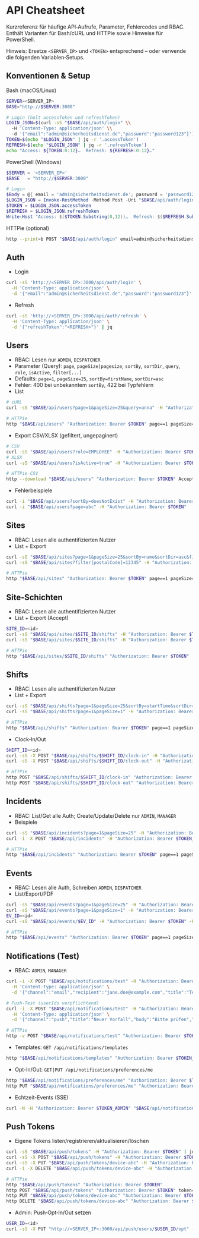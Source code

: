 # API Cheatsheet

Kurzreferenz für häufige API‑Aufrufe, Parameter, Fehlercodes und RBAC. Enthält Varianten für Bash/cURL und HTTPie sowie Hinweise für PowerShell.

Hinweis: Ersetze `<SERVER_IP>` und `<TOKEN>` entsprechend – oder verwende die folgenden Variablen‑Setups.

## Konventionen & Setup

Bash (macOS/Linux)
```bash
SERVER=<SERVER_IP>
BASE="http://$SERVER:3000"

# Login (holt accessToken und refreshToken)
LOGIN_JSON=$(curl -sS "$BASE/api/auth/login" \\
  -H 'Content-Type: application/json' \\
  -d '{"email":"admin@sicherheitsdienst.de","password":"password123"}')
TOKEN=$(echo "$LOGIN_JSON" | jq -r '.accessToken')
REFRESH=$(echo "$LOGIN_JSON" | jq -r '.refreshToken')
echo "Access: ${TOKEN:0:12}…  Refresh: ${REFRESH:0:12}…"
```

PowerShell (Windows)
```powershell
$SERVER = '<SERVER_IP>'
$BASE   = "http://$SERVER:3000"

# Login
$Body = @{ email = 'admin@sicherheitsdienst.de'; password = 'password123' } | ConvertTo-Json
$LOGIN_JSON = Invoke-RestMethod -Method Post -Uri "$BASE/api/auth/login" -ContentType 'application/json' -Body $Body
$TOKEN = $LOGIN_JSON.accessToken
$REFRESH = $LOGIN_JSON.refreshToken
Write-Host "Access: $($TOKEN.Substring(0,12))…  Refresh: $($REFRESH.Substring(0,12))…"
```

HTTPie (optional)
```bash
http --print=b POST "$BASE/api/auth/login" email=admin@sicherheitsdienst.de password=password123
```

## Auth
- Login
```bash
curl -sS 'http://<SERVER_IP>:3000/api/auth/login' \
  -H 'Content-Type: application/json' \
  -d '{"email":"admin@sicherheitsdienst.de","password":"password123"}' | jq
```
- Refresh
```bash
curl -sS 'http://<SERVER_IP>:3000/api/auth/refresh' \
  -H 'Content-Type: application/json' \
  -d '{"refreshToken":"<REFRESH>"}' | jq
```

## Users
- RBAC: Lesen nur `ADMIN`, `DISPATCHER`
- Parameter (Query): `page`, `pageSize|pagesize`, `sortBy`, `sortDir`, `query`, `role`, `isActive`, `filter[...]`
- Defaults: `page=1`, `pageSize=25`, `sortBy=firstName`, `sortDir=asc`
- Fehler: 400 bei unbekanntem `sortBy`, 422 bei Typfehlern
- List
```bash
# cURL
curl -sS "$BASE/api/users?page=1&pageSize=25&query=anna" -H "Authorization: Bearer $TOKEN" | jq

# HTTPie
http "$BASE/api/users" "Authorization: Bearer $TOKEN" page==1 pageSize==25 query==anna
```
- Export CSV/XLSX (gefiltert, ungepaginert)
```bash
# CSV
curl -sS "$BASE/api/users?role=EMPLOYEE" -H "Authorization: Bearer $TOKEN" -H 'Accept: text/csv' -o users.csv
# XLSX
curl -sS "$BASE/api/users?isActive=true" -H "Authorization: Bearer $TOKEN" -H 'Accept: application/vnd.openxmlformats-officedocument.spreadsheetml.sheet' -o users.xlsx

# HTTPie CSV
http --download "$BASE/api/users" "Authorization: Bearer $TOKEN" Accept:'text/csv' role==EMPLOYEE -o users.csv
```
- Fehlerbeispiele
```bash
curl -i "$BASE/api/users?sortBy=doesNotExist" -H "Authorization: Bearer $TOKEN"
curl -i "$BASE/api/users?page=abc" -H "Authorization: Bearer $TOKEN"
```

## Sites
- RBAC: Lesen alle authentifizierten Nutzer
- List + Export
```bash
curl -sS "$BASE/api/sites?page=1&pageSize=25&sortBy=name&sortDir=asc&filter[city]=Muster" -H "Authorization: Bearer $TOKEN" | jq
curl -sS "$BASE/api/sites?filter[postalCode]=12345" -H "Authorization: Bearer $TOKEN" -H 'Accept: text/csv' -o sites.csv

# HTTPie
http "$BASE/api/sites" "Authorization: Bearer $TOKEN" page==1 pageSize==25 sortBy==name sortDir==asc filter[city]==Muster
```

## Site‑Schichten
- RBAC: Lesen alle authentifizierten Nutzer
- List + Export (Accept)
```bash
SITE_ID=<id>
curl -sS "$BASE/api/sites/$SITE_ID/shifts" -H "Authorization: Bearer $TOKEN" | jq
curl -sS "$BASE/api/sites/$SITE_ID/shifts" -H "Authorization: Bearer $TOKEN" -H 'Accept: text/csv' -o site_${SITE_ID}_shifts.csv

# HTTPie
http "$BASE/api/sites/$SITE_ID/shifts" "Authorization: Bearer $TOKEN"
```

## Shifts
- RBAC: Lesen alle authentifizierten Nutzer
- List + Export
```bash
curl -sS "$BASE/api/shifts?page=1&pageSize=25&sortBy=startTime&sortDir=desc" -H "Authorization: Bearer $TOKEN" | jq
curl -sS "$BASE/api/shifts?page=1&pageSize=1" -H "Authorization: Bearer $TOKEN" -H 'Accept: text/csv' -o shifts.csv

# HTTPie
http "$BASE/api/shifts" "Authorization: Bearer $TOKEN" page==1 pageSize==25 sortBy==startTime sortDir==desc
```
- Clock‑In/Out
```bash
SHIFT_ID=<id>
curl -sS -X POST "$BASE/api/shifts/$SHIFT_ID/clock-in" -H "Authorization: Bearer $TOKEN" -H 'Content-Type: application/json' -d '{"at":"2025-09-01T08:00:00Z"}' | jq
curl -sS -X POST "$BASE/api/shifts/$SHIFT_ID/clock-out" -H "Authorization: Bearer $TOKEN" -H 'Content-Type: application/json' -d '{"at":"2025-09-01T16:00:00Z","breakTime":30}' | jq

# HTTPie
http POST "$BASE/api/shifts/$SHIFT_ID/clock-in" "Authorization: Bearer $TOKEN" at="2025-09-01T08:00:00Z"
http POST "$BASE/api/shifts/$SHIFT_ID/clock-out" "Authorization: Bearer $TOKEN" at="2025-09-01T16:00:00Z" breakTime:=30
```

## Incidents
- RBAC: List/Get alle Auth; Create/Update/Delete nur `ADMIN`, `MANAGER`
- Beispiele
```bash
curl -sS "$BASE/api/incidents?page=1&pageSize=25" -H "Authorization: Bearer $TOKEN" | jq
curl -i -X POST "$BASE/api/incidents" -H "Authorization: Bearer $TOKEN_EMPLOYEE" -H 'Content-Type: application/json' -d '{"title":"X"}'

# HTTPie
http "$BASE/api/incidents" "Authorization: Bearer $TOKEN" page==1 pageSize==25
```

## Events
- RBAC: Lesen alle Auth, Schreiben `ADMIN`, `DISPATCHER`
- List/Export/PDF
```bash
curl -sS "$BASE/api/events?page=1&pageSize=25" -H "Authorization: Bearer $TOKEN" | jq
curl -sS "$BASE/api/events?page=1&pageSize=1" -H "Authorization: Bearer $TOKEN" -H 'Accept: text/csv' -o events.csv
EV_ID=<id>
curl -sS "$BASE/api/events/$EV_ID" -H "Authorization: Bearer $TOKEN" -H 'Accept: application/pdf' -o event_${EV_ID}.pdf

# HTTPie
http "$BASE/api/events" "Authorization: Bearer $TOKEN" page==1 pageSize==25
```

## Notifications (Test)
- RBAC: `ADMIN`, `MANAGER`
```bash
curl -i -X POST "$BASE/api/notifications/test" -H "Authorization: Bearer $TOKEN_ADMIN" \
  -H 'Content-Type: application/json' \
  -d '{"channel":"email","recipient":"jane.doe@example.com","title":"Test","body":"Hallo"}'

# Push-Test (userIds verpflichtend)
curl -i -X POST "$BASE/api/notifications/test" -H "Authorization: Bearer $TOKEN_ADMIN" \
  -H 'Content-Type: application/json' \
  -d '{"channel":"push","title":"Neuer Vorfall","body":"Bitte prüfen","userIds":["'$USER_ID'"]}'

# HTTPie
http -v POST "$BASE/api/notifications/test" "Authorization: Bearer $TOKEN_ADMIN" channel=email recipient=jane.doe@example.com title=Test body=Hallo
```

- Templates: `GET /api/notifications/templates`
```bash
http "$BASE/api/notifications/templates" "Authorization: Bearer $TOKEN_ADMIN"
```
- Opt-In/Out: `GET|PUT /api/notifications/preferences/me`
```bash
http "$BASE/api/notifications/preferences/me" "Authorization: Bearer $TOKEN"
http PUT "$BASE/api/notifications/preferences/me" "Authorization: Bearer $TOKEN" emailOptIn:=false
```
- Echtzeit-Events (SSE)
```bash
curl -N -H "Authorization: Bearer $TOKEN_ADMIN" "$BASE/api/notifications/events?channel=email,push"
```

## Push Tokens
- Eigene Tokens listen/registrieren/aktualisieren/löschen
```bash
curl -sS "$BASE/api/push/tokens" -H "Authorization: Bearer $TOKEN" | jq
curl -sS -X POST "$BASE/api/push/tokens" -H "Authorization: Bearer $TOKEN" -H 'Content-Type: application/json' -d '{"token":"device-abc","platform":"web"}' | jq
curl -sS -X PUT "$BASE/api/push/tokens/device-abc" -H "Authorization: Bearer $TOKEN" -H 'Content-Type: application/json' -d '{"platform":"web"}' | jq
curl -i -X DELETE "$BASE/api/push/tokens/device-abc" -H "Authorization: Bearer $TOKEN"

# HTTPie
http "$BASE/api/push/tokens" "Authorization: Bearer $TOKEN"
http POST "$BASE/api/push/tokens" "Authorization: Bearer $TOKEN" token=device-abc platform=web
http PUT "$BASE/api/push/tokens/device-abc" "Authorization: Bearer $TOKEN" platform=web
http DELETE "$BASE/api/push/tokens/device-abc" "Authorization: Bearer $TOKEN"
```
- Admin: Push‑Opt‑In/Out setzen
```bash
USER_ID=<id>
curl -sS -X PUT "http://<SERVER_IP>:3000/api/push/users/$USER_ID/opt" -H "Authorization: Bearer <TOKEN_ADMIN>" -H 'Content-Type: application/json' -d '{"pushOptIn":true}' | jq
```
